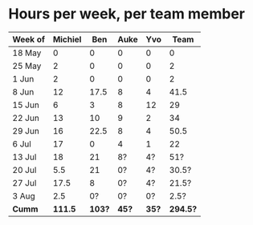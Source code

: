 # Hours per week, per team member

| Week of | Michiel | Ben  | Auke | Yvo  | Team |
|---------|---------|------|------|------|------|
| 18 May  |  0      |  0   |  0   |  0   |  0   |
| 25 May  |  2      |  0   |  0   |  0   |  2   |
|  1 Jun  |  2      |  0   |  0   |  0   |  2   |
|  8 Jun  | 12      | 17.5 |  8   |  4   | 41.5 |
| 15 Jun  |  6      |  3   |  8   | 12   | 29   |
| 22 Jun  | 13      | 10   |  9   |  2   | 34   |
| 29 Jun  | 16      | 22.5 |  8   |  4   | 50.5 |
|  6 Jul  | 17      |  0   |  4   |  1   | 22   |
| 13 Jul  | 18      | 21   |  8?  |  4?  | 51?  |
| 20 Jul  |  5.5    | 21   |  0?  |  4?  | 30.5?|
| 27 Jul  | 17.5    |  8   |  0?  |  4?  | 21.5?|
|  3 Aug  |  2.5     |  0?  |  0?  |  0?  | 2.5?  |
| **Cumm**    | **111.5**   | **103?** | **45?**  | **35?**  | **294.5?** |
